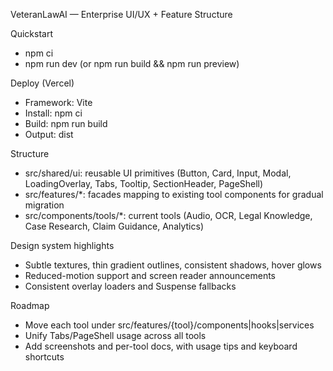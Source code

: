 VeteranLawAI — Enterprise UI/UX + Feature Structure

Quickstart
- npm ci
- npm run dev (or npm run build && npm run preview)

Deploy (Vercel)
- Framework: Vite
- Install: npm ci
- Build: npm run build
- Output: dist

Structure
- src/shared/ui: reusable UI primitives (Button, Card, Input, Modal, LoadingOverlay, Tabs, Tooltip, SectionHeader, PageShell)
- src/features/*: facades mapping to existing tool components for gradual migration
- src/components/tools/*: current tools (Audio, OCR, Legal Knowledge, Case Research, Claim Guidance, Analytics)

Design system highlights
- Subtle textures, thin gradient outlines, consistent shadows, hover glows
- Reduced-motion support and screen reader announcements
- Consistent overlay loaders and Suspense fallbacks

Roadmap
- Move each tool under src/features/{tool}/components|hooks|services
- Unify Tabs/PageShell usage across all tools
- Add screenshots and per-tool docs, with usage tips and keyboard shortcuts
